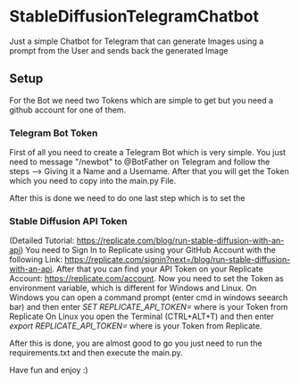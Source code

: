 # StableDiffusionTelegramChatbot
Just a simple Chatbot for Telegram that can generate Images using a prompt from the User and sends back the generated Image

## Setup
For the Bot we need two Tokens which are simple to get but you need a github account for one of them.

### Telegram Bot Token
First of all you need to create a Telegram Bot which is very simple. You just need to message "/newbot" to @BotFather on Telegram and follow the steps --> Giving it a Name and a Username. After that you will get the Token which you need to copy into the main.py File.

After this is done we need to do one last step which is to set the 

### Stable Diffusion API Token
(Detailed Tutorial: https://replicate.com/blog/run-stable-diffusion-with-an-api)
You need to Sign In to Replicate using your GitHub Account with the following Link: https://replicate.com/signin?next=/blog/run-stable-diffusion-with-an-api. After that you can find your API Token on your Replicate Account: https://replicate.com/account. Now you need to set the Token as environment variable, which is different for Windows and Linux.
On Windows you can open a command prompt (enter cmd in windows seearch bar) and then enter *SET REPLICATE_API_TOKEN=<token>* where <token> is your Token from Replicate
On Linux you open the Terminal (CTRL+ALT+T) and then enter *export REPLICATE_API_TOKEN=<token>* where <token> is your Token from Replicate.
  
After this is done, you are almost good to go you just need to run the requirements.txt and then execute the main.py.
  
Have fun and enjoy :)
